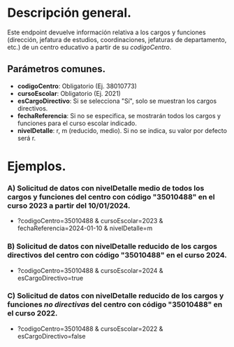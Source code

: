 # Descripción general.

Este endpoint devuelve información relativa a los cargos y funciones (dirección, jefatura de estudios, coordinaciones, jefaturas de departamento, etc.) de un centro educativo a partir de su _codigoCentro_.

## Parámetros comunes.
* **codigoCentro**: Obligatorio (Ej. 38010773)
* **cursoEscolar**: Obligatorio (Ej. 2021)
* **esCargoDirectivo**: Si se selecciona "Sí", solo se muestran los cargos directivos.
* **fechaReferencia**: Si no se especifica, se mostrarán todos los cargos y funciones para el curso escolar indicado.
* **nivelDetalle**: r, m (reducido, medio). Si no se indica, su valor por defecto será r.

# Ejemplos.
### A) Solicitud de datos con nivelDetalle medio de todos los cargos y funciones del centro con código "35010488" en el curso 2023 a partir del 10/01/2024.
* ?codigoCentro=35010488 & cursoEscolar=2023 & fechaReferencia=2024-01-10 & nivelDetalle=m

### B) Solicitud de datos con nivelDetalle reducido de los cargos directivos del centro con código "35010488" en el curso 2024.
* ?codigoCentro=35010488 & cursoEscolar=2024 & esCargoDirectivo=true

### C) Solicitud de datos con nivelDetalle reducido de los cargos y funciones *no directivas* del centro con código "35010488" en el curso 2022.
* ?codigoCentro=35010488 & cursoEscolar=2022 & esCargoDirectivo=false
